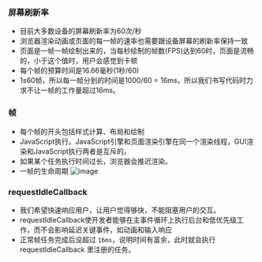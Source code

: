 ### 屏幕刷新率
- 目前大多数设备的屏幕刷新率为60次/秒
- 浏览器渲染动画或页面的每一帧的速率也需要跟设备屏幕的刷新率保持一致
- 页面是一帧一帧绘制出来的，当每秒绘制的帧数(FPS)达到60时，页面是流畅的，小于这个值时，用户会感觉到卡顿
- 每个帧的预算时间是16.66毫秒(1秒/60)
- 1s60帧，所以每一帧分到的时间是1000/60 = 16ms，所以我们书写代码时力求不让一帧的工作量超过16ms。

### 帧
- 每个帧的开头包括样式计算、布局和绘制
- JavaScript执行。JavaScript引擎和页面渲染引擎在同一个渲染线程，GUI渲染和JavaScript执行两者是互斥的。
- 如果某个任务执行时间过长，浏览器会推迟渲染。
- 一帧的生命周期
![image](https://github.com/lizuncong/Front-End-Development-Notes/blob/master/resource/npm-01.png)


### requestIdleCallback
- 我们希望快速响应用户，让用户觉得够快，不能阻塞用户的交互。
- requestIdleCallback使开发者能够在主事件循环上执行后台和低优先级工作，而不会影响延迟关键事件，如动画和输入响应
- 正常帧任务完成后没超过 `16ms`，说明时间有富余，此时就会执行 requestIdleCallback 里注册的任务。
